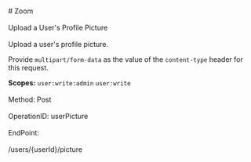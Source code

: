<br>#     Zoom</br>
<br>Upload a User's Profile Picture</br>
<br>Upload a user's profile picture.

Provide `multipart/form-data` as the value of the `content-type` header for this request. 

**Scopes:** `user:write:admin` `user:write`
 </br>
<br>Method: Post</br>
<br>OperationID: userPicture</br>
<br>EndPoint:</br>
<br>/users/{userId}/picture</br>
